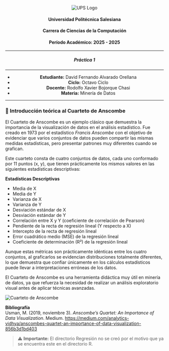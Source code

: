 <div align="center">

![UPS Logo](https://upload.wikimedia.org/wikipedia/commons/thumb/b/b0/Logo_Universidad_Polit%C3%A9cnica_Salesiana_del_Ecuador.png/640px-Logo_Universidad_Polit%C3%A9cnica_Salesiana_del_Ecuador.png)

#### Universidad Politécnica Salesiana  
#### Carrera de Ciencias de la Computación  
#### Período Académico: 2025 - 2025  
---
##### **Práctica 1**  
---
- **Estudiante:** David Fernando Alvarado Orellana  
- **Ciclo:** Octavo Ciclo 
- **Docente:** Rodolfo Xavier Bojorque Chasi
- **Materia:** Minería de Datos
</div>

---

<div>

### 📘 Introducción teórica al Cuarteto de Anscombe

El Cuarteto de Anscombe es un ejemplo clásico que demuestra la importancia de la visualización de datos en el análisis estadístico. Fue creado en 1973 por el estadístico *Francis Anscombe* con el objetivo de evidenciar que varios conjuntos de datos pueden compartir las mismas medidas estadísticas, pero presentar patrones muy diferentes cuando se grafican.

Este cuarteto consta de cuatro conjuntos de datos, cada uno conformado por 11 puntos (x, y), que tienen prácticamente los mismos valores en las siguientes estadísticas descriptivas:

**Estadísticas Descriptivas**

- Media de X  
- Media de Y  
- Varianza de X  
- Varianza de Y  
- Desviación estándar de X  
- Desviación estándar de Y  
- Correlación entre X y Y (coeficiente de correlación de Pearson)  
- Pendiente de la recta de regresión lineal (Y respecto a X)  
- Intercepto de la recta de regresión lineal  
- Error cuadrático medio (MSE) de la regresión lineal  
- Coeficiente de determinación (R²) de la regresión lineal  

Aunque estas métricas son prácticamente idénticas entre los cuatro conjuntos, al graficarlos se evidencian distribuciones totalmente diferentes, lo que demuestra que confiar únicamente en los cálculos estadísticos puede llevar a interpretaciones erróneas de los datos.

El Cuarteto de Anscombe es una herramienta didáctica muy útil en minería de datos, ya que refuerza la necesidad de realizar un análisis exploratorio visual antes de aplicar técnicas avanzadas.

![Cuarteto de Anscombe](https://media.licdn.com/dms/image/v2/C4D12AQFaVqfiFc6lSQ/article-inline_image-shrink_1000_1488/article-inline_image-shrink_1000_1488/0/1651978137592?e=2147483647&v=beta&t=6epXBEMVNI7GVI4PKLgMnr0mNaEuWAcdCKYb3LjeRG8)

**Bibliografía**  
Usman, M. (2019, noviembre 3). *Anscombe’s Quartet: An Importance of Data Visualization*. Medium. https://medium.com/analytics-vidhya/anscombes-quartet-an-importance-of-data-visualization-856b3d1bd403

> ⚠️ **Importante:** El directorio Regresión no se creó por el motivo que ya se encuentra este en el directorio R.

</div>

